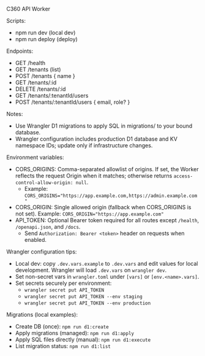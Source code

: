 C360 API Worker

Scripts:
- npm run dev (local dev)
- npm run deploy (deploy)

Endpoints:
- GET /health
- GET /tenants (list)
- POST /tenants { name }
- GET /tenants/:id
- DELETE /tenants/:id
- GET /tenants/:tenantId/users
- POST /tenants/:tenantId/users { email, role? }

Notes:
- Use Wrangler D1 migrations to apply SQL in migrations/ to your bound database.
- Wrangler configuration includes production D1 database and KV namespace IDs; update only if infrastructure changes.

Environment variables:
- CORS_ORIGINS: Comma-separated allowlist of origins. If set, the Worker reflects the request Origin when it matches; otherwise returns `access-control-allow-origin: null`.
	- Example: `CORS_ORIGINS="https://app.example.com,https://admin.example.com"`
- CORS_ORIGIN: Single allowed origin (fallback when CORS_ORIGINS is not set). Example: `CORS_ORIGIN="https://app.example.com"`
- API_TOKEN: Optional Bearer token required for all routes except `/health`, `/openapi.json`, and `/docs`.
	- Send `Authorization: Bearer <token>` header on requests when enabled.

Wrangler configuration tips:
- Local dev: copy `.dev.vars.example` to `.dev.vars` and edit values for local development. Wrangler will load `.dev.vars` on `wrangler dev`.
- Set non-secret vars in `wrangler.toml` under `[vars]` or `[env.<name>.vars]`.
- Set secrets securely per environment:
	- `wrangler secret put API_TOKEN`
	- `wrangler secret put API_TOKEN --env staging`
	- `wrangler secret put API_TOKEN --env production`

Migrations (local examples):
- Create DB (once): `npm run d1:create`
- Apply migrations (managed): `npm run d1:apply`
- Apply SQL files directly (manual): `npm run d1:execute`
- List migration status: `npm run d1:list`

